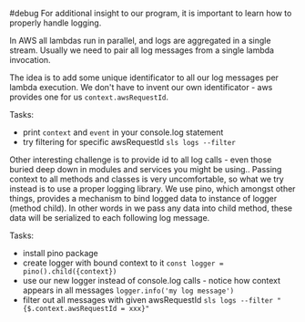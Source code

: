 #debug
For additional insight to our program, it is important to learn how to
properly handle logging.

In AWS all lambdas run in parallel, and logs are aggregated in a single stream.
Usually we need to pair all log messages from a single lambda invocation.

The idea is to add some unique identificator to all our log messages per lambda execution.
We don't have to invent our own identificator - aws provides one for us `context.awsRequestId`.

Tasks:
* print `context` and `event` in your console.log statement
* try filtering for specific awsRequestId `sls logs --filter`

Other interesting challenge is to provide id to all log calls - even those buried
deep down in modules and services you might be using..
Passing context to all methods and classes is very uncomfortable, so what we try instead
is to use a proper logging library. We use pino, which amongst other things, provides a mechanism
to bind logged data to instance of logger (method child). In other words in we pass any data into child method,
these data will be serialized to each following log message.

Tasks:
* install pino package
* create logger with bound context to it
`const logger = pino().child({context})`
* use our new logger instead of console.log calls - notice how context
appears in all messages `logger.info('my log message')`
* filter out all messages with given awsRequestId `sls logs --filter "{$.context.awsRequestId = xxx}"`
